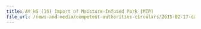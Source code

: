 ```yaml
---
title: AV HS (16) Import of Moisture-Infused Pork (MIP) 
file_url: /news-and-media/competent-authorities-circulars/2015-02-17-ca.pdf
---
```

